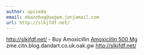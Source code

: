 ```yaml
---
author: upiseda
email: ebazohag@uegem.jonjamail.com
url: http://slkjfdf.net/
---
```


http://slkjfdf.net/ - Buy Amoxicillin <a href="http://slkjfdf.net/">Amoxicillin 500 Mg</a> zme.citn.blog.dandart.co.uk.oak.gw http://slkjfdf.net/